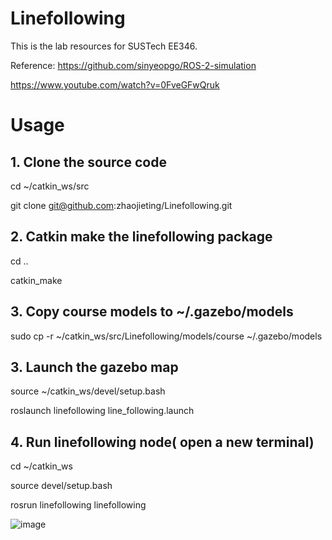 # Linefollowing
This is the lab resources for SUSTech EE346.

Reference: https://github.com/sinyeopgo/ROS-2-simulation

https://www.youtube.com/watch?v=0FveGFwQruk
# Usage

## 1. Clone the source code
  cd ~/catkin_ws/src
  
  git clone git@github.com:zhaojieting/Linefollowing.git
  
## 2. Catkin make the linefollowing package
  cd ..
  
  catkin_make

## 3. Copy course models to ~/.gazebo/models
  sudo cp -r ~/catkin_ws/src/Linefollowing/models/course  ~/.gazebo/models

## 3. Launch the gazebo map
   source ~/catkin_ws/devel/setup.bash
   
   roslaunch linefollowing line_following.launch 
## 4. Run linefollowing node( open a new terminal)
   
   cd ~/catkin_ws  
   
   source devel/setup.bash
   
   rosrun linefollowing linefollowing

 ![image](https://github.com/zhaojieting/Linefollowing/blob/main/data/demo.png)
